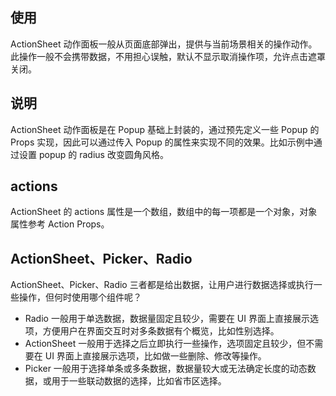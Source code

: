 ## 使用

ActionSheet 动作面板一般从页面底部弹出，提供与当前场景相关的操作动作。此操作一般不会携带数据，不用担心误触，默认不显示取消操作项，允许点击遮罩关闭。

## 说明

ActionSheet 动作面板是在 Popup 基础上封装的，通过预先定义一些 Popup 的 Props 实现，因此可以通过传入 Popup 的属性来实现不同的效果。比如示例中通过设置 popup 的 radius 改变圆角风格。

## actions

ActionSheet 的 actions 属性是一个数组，数组中的每一项都是一个对象，对象属性参考 Action Props。

## ActionSheet、Picker、Radio

ActionSheet、Picker、Radio 三者都是给出数据，让用户进行数据选择或执行一些操作，但何时使用哪个组件呢？

- Radio 一般用于单选数据，数据量固定且较少，需要在 UI 界面上直接展示选项，方便用户在界面交互时对多条数据有个概览，比如性别选择。
- ActionSheet 一般用于选择之后立即执行一些操作，选项固定且较少，但不需要在 UI 界面上直接展示选项，比如做一些删除、修改等操作。
- Picker 一般用于选择单条或多条数据，数据量较大或无法确定长度的动态数据，或用于一些联动数据的选择，比如省市区选择。
